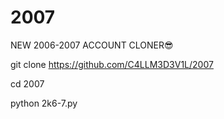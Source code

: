 # 2007
NEW 2006-2007 ACCOUNT CLONER😎

git clone https://github.com/C4LLM3D3V1L/2007

cd 2007

python 2k6-7.py
